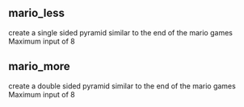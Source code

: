 ## mario_less

create a single sided pyramid similar to the end of the mario games
Maximum input of 8

## mario_more

create a double sided pyramid similar to the end of the mario games
Maximum input of 8